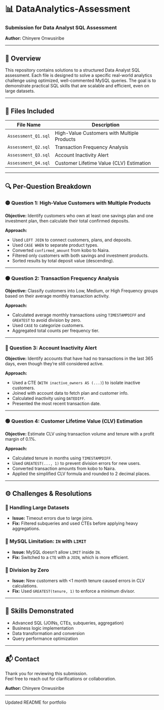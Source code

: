# 📊 DataAnalytics-Assessment

### Submission for Data Analyst SQL Assessment  
**Author:** Chinyere Onwusiribe

---

## 🧾 Overview

This repository contains solutions to a structured Data Analyst SQL assessment. Each file is designed to solve a specific real-world analytics challenge using optimized, well-commented MySQL queries. The goal is to demonstrate practical SQL skills that are scalable and efficient, even on large datasets.

---

## 📁 Files Included

| File Name            | Description                                     |
|----------------------|-------------------------------------------------|
| `Assessment_Q1.sql`  | High-Value Customers with Multiple Products     |
| `Assessment_Q2.sql`  | Transaction Frequency Analysis                  |
| `Assessment_Q3.sql`  | Account Inactivity Alert                        |
| `Assessment_Q4.sql`  | Customer Lifetime Value (CLV) Estimation       |

---

## 🔍 Per-Question Breakdown

### 🟡 Question 1: High-Value Customers with Multiple Products  
**Objective:** Identify customers who own at least one savings plan and one investment plan, then calculate their total confirmed deposits.

**Approach:**
- Used `LEFT JOIN` to connect customers, plans, and deposits.
- Used `CASE WHEN` to separate product types.
- Converted `confirmed_amount` from kobo to Naira.
- Filtered only customers with both savings and investment products.
- Sorted results by total deposit value (descending).

---

### 🟠 Question 2: Transaction Frequency Analysis  
**Objective:** Classify customers into Low, Medium, or High Frequency groups based on their average monthly transaction activity.

**Approach:**
- Calculated average monthly transactions using `TIMESTAMPDIFF` and `GREATEST` to avoid division by zero.
- Used `CASE` to categorize customers.
- Aggregated total counts per frequency tier.

---

### 🔴 Question 3: Account Inactivity Alert  
**Objective:** Identify accounts that have had no transactions in the last 365 days, even though they’re still considered active.

**Approach:**
- Used a CTE (`WITH inactive_owners AS (...)`) to isolate inactive customers.
- Joined with account data to fetch plan and customer info.
- Calculated inactivity using `DATEDIFF`.
- Presented the most recent transaction date.

---

### 🟢 Question 4: Customer Lifetime Value (CLV) Estimation  
**Objective:** Estimate CLV using transaction volume and tenure with a profit margin of 0.1%.

**Approach:**
- Calculated tenure in months using `TIMESTAMPDIFF`.
- Used `GREATEST(..., 1)` to prevent division errors for new users.
- Converted transaction amounts from kobo to Naira.
- Applied the simplified CLV formula and rounded to 2 decimal places.

---

## ⚙️ Challenges & Resolutions

### 🔹 Handling Large Datasets
- **Issue:** Timeout errors due to large joins.
- **Fix:** Filtered subqueries and used CTEs before applying heavy aggregations.

### 🔹 MySQL Limitation: `IN` with `LIMIT`
- **Issue:** MySQL doesn’t allow `LIMIT` inside `IN`.
- **Fix:** Switched to a `CTE` with a `JOIN`, which is more efficient.

### 🔹 Division by Zero
- **Issue:** New customers with <1 month tenure caused errors in CLV calculations.
- **Fix:** Used `GREATEST(tenure, 1)` to enforce a minimum divisor.

---

## 🧠 Skills Demonstrated
- Advanced SQL (JOINs, CTEs, subqueries, aggregation)
- Business logic implementation
- Data transformation and conversion
- Query performance optimization

---

## 📬 Contact
Thank you for reviewing this submission.  
Feel free to reach out for clarifications or collaboration.  

**Author:** Chinyere Onwusiribe

---
Updated README for portfolio
